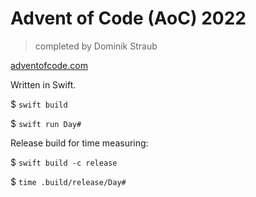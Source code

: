 # Advent of Code (AoC) 2022
> completed by Dominik Straub

[adventofcode.com](https://adventofcode.com/2022)

Written in Swift.

$ `swift build`

$ `swift run Day#`

Release build for time measuring:

$ `swift build -c release`

$ `time .build/release/Day#`
